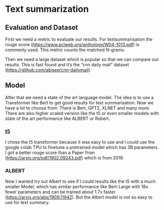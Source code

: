 # Text summarization 

## Evaluation and Dataset
First we need a metric to evaluate our results. For textsummarisation the rouge score (https://www.aclweb.org/anthology/W04-1013.pdf) is commenly used. This metric counts the matched N-grams. 

Then we need a large dataset which is popular so that we can compare our results. This is fast found and it’s the “cnn daily mail” dataset (https://github.com/abisee/cnn-dailymail).

## Model
After that we need a state of the art language model. The idea is to use a Transformer like Bert to get good results for text summarisation. Now we have a lot to choose from: There is Bert, GPT2, XLNET and many more. There are also higher scaled version like the t5 or even smaller models with state of the art performance like ALBERT or Robert.

### [t5](t5)
I chose the t5 transformer because it was easy to use and I could use the google colab TPU to finetune a pretrained model which has 3B parameters. I got a better rouge score than a Paper from (https://arxiv.org/pdf/1902.09243.pdf) which is from 2019.

### ALBERT
Now I wanted try out Albert to see if I could results like the t5 with a much smaller Model, which has similar performance like Bert-Large with 18x fewer parameters and can be trained about 1.7x faster. (https://arxiv.org/abs/1909.11942). But the Albert model is not so easy to use for text summary. 


